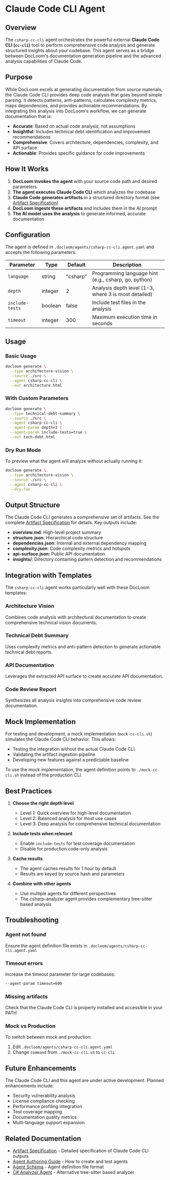 # Claude Code CLI Agent

## Overview

The `csharp-cc-cli` agent orchestrates the powerful external **Claude Code CLI (`cc-cli`)** tool to perform comprehensive code analysis and generate structured insights about your codebase. This agent serves as a bridge between DocLoom's documentation generation pipeline and the advanced analysis capabilities of Claude Code.

## Purpose

While DocLoom excels at generating documentation from source materials, the Claude Code CLI provides deep code analysis that goes beyond simple parsing. It detects patterns, anti-patterns, calculates complexity metrics, maps dependencies, and provides actionable recommendations. By integrating this analysis into DocLoom's workflow, we can generate documentation that is:

- **Accurate**: Based on actual code analysis, not assumptions
- **Insightful**: Includes technical debt identification and improvement recommendations
- **Comprehensive**: Covers architecture, dependencies, complexity, and API surface
- **Actionable**: Provides specific guidance for code improvements

## How It Works

1. **DocLoom invokes the agent** with your source code path and desired parameters
2. **The agent executes Claude Code CLI** which analyzes the codebase
3. **Claude Code generates artifacts** in a structured directory format (see [Artifact Specification](./artifact-spec-claude-code.md))
4. **DocLoom ingests these artifacts** and includes them in the AI prompt
5. **The AI model uses the analysis** to generate informed, accurate documentation

## Configuration

The agent is defined in `.docloom/agents/csharp-cc-cli.agent.yaml` and accepts the following parameters:

| Parameter | Type | Default | Description |
|-----------|------|---------|-------------|
| `language` | string | "csharp" | Programming language hint (e.g., csharp, go, python) |
| `depth` | integer | 2 | Analysis depth level (1-3, where 3 is most detailed) |
| `include-tests` | boolean | false | Include test files in the analysis |
| `timeout` | integer | 300 | Maximum execution time in seconds |

## Usage

### Basic Usage

```bash
docloom generate \
  --type architecture-vision \
  --source ./src \
  --agent csharp-cc-cli \
  --out architecture.html
```

### With Custom Parameters

```bash
docloom generate \
  --type technical-debt-summary \
  --source ./src \
  --agent csharp-cc-cli \
  --agent-param depth=3 \
  --agent-param include-tests=true \
  --out tech-debt.html
```

### Dry Run Mode

To preview what the agent will analyze without actually running it:

```bash
docloom generate \
  --type architecture-vision \
  --source ./src \
  --agent csharp-cc-cli \
  --dry-run
```

## Output Structure

The Claude Code CLI generates a comprehensive set of artifacts. See the complete [Artifact Specification](./artifact-spec-claude-code.md) for details. Key outputs include:

- **overview.md**: High-level project summary
- **structure.json**: Hierarchical code structure
- **dependencies.json**: Internal and external dependency mapping
- **complexity.json**: Code complexity metrics and hotspots
- **api-surface.json**: Public API documentation
- **insights/**: Directory containing pattern detection and recommendations

## Integration with Templates

The `csharp-cc-cli` agent works particularly well with these DocLoom templates:

### Architecture Vision
Combines code analysis with architectural documentation to create comprehensive technical vision documents.

### Technical Debt Summary
Uses complexity metrics and anti-pattern detection to generate actionable technical debt reports.

### API Documentation
Leverages the extracted API surface to create accurate API documentation.

### Code Review Report
Synthesizes all analysis insights into comprehensive code review documentation.

## Mock Implementation

For testing and development, a mock implementation (`mock-cc-cli.sh`) simulates the Claude Code CLI behavior. This allows:

- Testing the integration without the actual Claude Code CLI
- Validating the artifact ingestion pipeline
- Developing new features against a predictable baseline

To use the mock implementation, the agent definition points to `./mock-cc-cli.sh` instead of the production CLI.

## Best Practices

1. **Choose the right depth level**
   - Level 1: Quick overview for high-level documentation
   - Level 2: Balanced analysis for most use cases
   - Level 3: Deep analysis for comprehensive technical documentation

2. **Include tests when relevant**
   - Enable `include-tests` for test coverage documentation
   - Disable for production code-only analysis

3. **Cache results**
   - The agent caches results for 1 hour by default
   - Results are keyed by source hash and parameters

4. **Combine with other agents**
   - Use multiple agents for different perspectives
   - The csharp-analyzer agent provides complementary tree-sitter based analysis

## Troubleshooting

### Agent not found
Ensure the agent definition file exists in `.docloom/agents/csharp-cc-cli.agent.yaml`

### Timeout errors
Increase the timeout parameter for large codebases:
```bash
--agent-param timeout=600
```

### Missing artifacts
Check that the Claude Code CLI is properly installed and accessible in your PATH

### Mock vs Production
To switch between mock and production:
1. Edit `.docloom/agents/csharp-cc-cli.agent.yaml`
2. Change `command` from `./mock-cc-cli.sh` to `cc-cli`

## Future Enhancements

The Claude Code CLI and this agent are under active development. Planned enhancements include:

- Security vulnerability analysis
- License compliance checking
- Performance profiling integration
- Test coverage mapping
- Documentation quality metrics
- Multi-language support expansion

## Related Documentation

- [Artifact Specification](./artifact-spec-claude-code.md) - Detailed specification of Claude Code CLI outputs
- [Agent Authoring Guide](./authoring-guide.md) - How to create and test agents
- [Agent Schema](./schema.md) - Agent definition file format
- [C# Analyzer Agent](./csharp-analyzer.md) - Alternative tree-sitter based analyzer